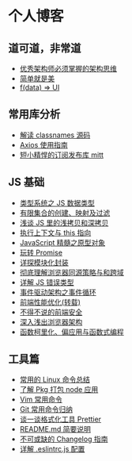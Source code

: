 # 个人博客

## 道可道，非常道

- [优秀架构师必须掌握的架构思维](https://github.com/qinghuanI/blog/issues/17)
- [简单就是美](https://github.com/qinghuanI/blog/issues/16)
- [f(data) => UI](https://github.com/qinghuanI/blog/issues/3)

## 常用库分析

- [解读 classnames 源码](https://github.com/qinghuanI/blog/issues/3)
- [Axios 使用指南](https://github.com/qinghuanI/blog/issues/8)
- [短小精悍的订阅发布库 mitt](https://github.com/qinghuanI/blog/issues/12)
<!-- - [Koa 源码分析系列文章](https://github.com/qinghuanI/blog/issues/16) -->

## JS 基础

- [类型系统之 JS 数据类型](https://github.com/qinghuanI/blog/issues/4)
- [有限集合的创建、映射及过滤](https://github.com/qinghuanI/blog/issues/11)
- [浅谈 JS 里的浅拷贝和深拷贝](https://github.com/qinghuanI/blog/issues/2)
- [执行上下文与 this 指向](https://github.com/qinghuanI/blog/issues/9)
- [JavaScript 精髓之原型对象](https://github.com/qinghuanI/blog/issues/11)
- [玩转 Promise](https://github.com/qinghuanI/blog/issues/12)
- [详探模块化封装](https://github.com/qinghuanI/blog/issues/13)
- [彻底理解浏览器同源策略与和跨域](https://github.com/qinghuanI/blog/issues/10)
- [详解 JS 错误类型](https://github.com/qinghuanI/blog/issues/13)
- [事件驱动架构之事件循环](https://github.com/qinghuanI/blog/issues/13)
- [前端性能优化(转载)](https://github.com/qinghuanI/blog/issues/18)
- [不得不说的前端安全]()
- [深入浅出浏览器架构]()
- [函数柯里化、偏应用与函数式编程]()

## 工具篇

- [常用的 Linux 命令总结](https://github.com/qinghuanI/blog/issues/15)
- [了解 Pkg 打包 node 应用]()
- [Vim 常用命令](https://github.com/qinghuanI/blog/issues/14)
- [Git 常用命令归纳](https://github.com/qinghuanI/blog/issues/10)
- [谈一谈格式化工具 Prettier](https://github.com/qinghuanI/blog/issues/7)
- [README.md 简要说明](https://github.com/qinghuanI/blog/issues/6)
- [不可或缺的 Changelog 指南](https://github.com/qinghuanI/blog/issues/5)
- [详解 .eslintrc.js 配置](https://github.com/qinghuanI/blog/issues/1)
